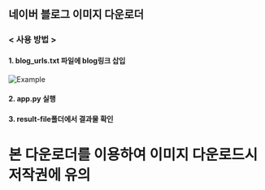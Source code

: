## 네이버 블로그 이미지 다운로더

### **< 사용 방법 >**
#### 1. blog_urls.txt 파일에 blog링크 삽입
![Example](https://github.com/NJHDev/naverblog-image-scrap/blob/main/README/blog_url.txt%20Example.png?raw=true)

#### 2. app.py 실행

#### 3. result-file폴더에서 결과물 확인


# 본 다운로더를 이용하여 이미지 다운로드시 저작권에 유의
